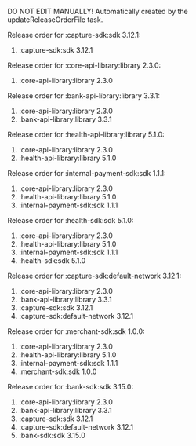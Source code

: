 DO NOT EDIT MANUALLY!
Automatically created by the updateReleaseOrderFile task.

Release order for :capture-sdk:sdk 3.12.1:
 1. :capture-sdk:sdk 3.12.1

Release order for :core-api-library:library 2.3.0:
 1. :core-api-library:library 2.3.0

Release order for :bank-api-library:library 3.3.1:
 1. :core-api-library:library 2.3.0
 2. :bank-api-library:library 3.3.1

Release order for :health-api-library:library 5.1.0:
 1. :core-api-library:library 2.3.0
 2. :health-api-library:library 5.1.0

Release order for :internal-payment-sdk:sdk 1.1.1:
 1. :core-api-library:library 2.3.0
 2. :health-api-library:library 5.1.0
 3. :internal-payment-sdk:sdk 1.1.1

Release order for :health-sdk:sdk 5.1.0:
 1. :core-api-library:library 2.3.0
 2. :health-api-library:library 5.1.0
 3. :internal-payment-sdk:sdk 1.1.1
 4. :health-sdk:sdk 5.1.0

Release order for :capture-sdk:default-network 3.12.1:
 1. :core-api-library:library 2.3.0
 2. :bank-api-library:library 3.3.1
 3. :capture-sdk:sdk 3.12.1
 4. :capture-sdk:default-network 3.12.1

Release order for :merchant-sdk:sdk 1.0.0:
 1. :core-api-library:library 2.3.0
 2. :health-api-library:library 5.1.0
 3. :internal-payment-sdk:sdk 1.1.1
 4. :merchant-sdk:sdk 1.0.0

Release order for :bank-sdk:sdk 3.15.0:
 1. :core-api-library:library 2.3.0
 2. :bank-api-library:library 3.3.1
 3. :capture-sdk:sdk 3.12.1
 4. :capture-sdk:default-network 3.12.1
 5. :bank-sdk:sdk 3.15.0

